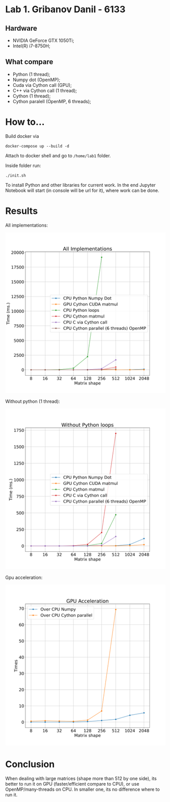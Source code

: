 # Lab 1. Gribanov Danil - 6133
## Hardware
- NVIDIA GeForce GTX 1050Ti;
- Intel(R) i7-8750H;

## What compare

- Python (1 thread);
- Numpy dot (OpenMP);
- Cuda via Cython call (GPU);
- C++ via Cython call (1 thread);
- Cython (1 thread);
- Cython paralell (OpenMP, 6 threads);

# How to...
Build docker via
```
docker-compose up --build -d
```

Attach to docker shell and go to `/home/lab1` folder.

Inside folder run:
```
./init.sh
```

To install Python and other libraries for current work.
In the end Jupyter Notebook will start (in console will be url for it), where work can be done.

# Results

All implementations:

![all_imp](images/AllImplementations.svg)

Without python (1 thread):

![all_imp_wo_python](images/WithoutPythonloops.svg)


Gpu acceleration:

![gpu_acc](images/GPUAcceleration.svg)


# Conclusion
When dealing with large matrices (shape more than 512 by one side), its better to run it on GPU (faster/efficient compare to CPU), or use OpenMP/many-threads on CPU. In smaller one, its no difference where to run it.